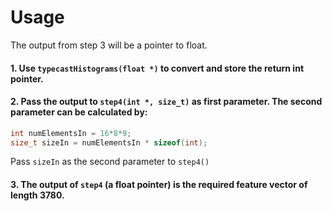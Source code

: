 # Usage
The output from step 3 will be a pointer to float. 
#### 1. Use `typecastHistograms(float *)` to convert and store the return int pointer.
#### 2. Pass the output to `step4(int *, size_t)` as first parameter. The second parameter can be calculated by:
```C++
int numElementsIn = 16*8*9;
size_t sizeIn = numElementsIn * sizeof(int);
```
Pass `sizeIn` as the second parameter to `step4()`      
#### 3. The output of `step4` (a float pointer) is the required feature vector of length 3780.